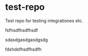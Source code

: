 # test-repo
Test repo for testing integrationes etc.

fsfhsdfhsdfhsdf

sdasdgasdgasdgsdg

fdshdsfhsdfhsdfh
